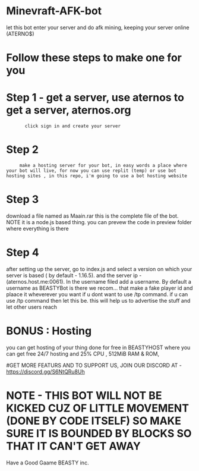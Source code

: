 # Minevraft-AFK-bot
let this bot enter your server and do afk mining, keeping your server online (ATERNO$) 

# Follow these steps to make one for you 

# Step 1 - get a server, use aternos to get a server, aternos.org
           click sign in and create your server 

# Step 2 
         make a hosting server for your bot, in easy words a place where your bot will live, for now you can use replit (temp) or use bot hosting sites , in this repo, i'm going to use a bot hosting website 

# Step 3
download a file named as Maain.rar this is the complete file of the bot. NOTE it is a node.js based thing. you can prevew the code in preview folder where everything is there 

# Step 4
after setting up the server, go to index.js and select a version on which your server is based ( by default - 1.16.5). and the server ip - (aternos.host.me:0061). In the username filed add a username. By default a username as BEASTYBot is there we recom... that make a fake player id and plaace it wheverever you want if u dont want to use /tp command. if u can use /tp command then let this be. this will help us to advertise the stuff and let other users reach 
# BONUS : Hosting 
you can get hosting of your thing done for free in BEASTYHOST where you can get free 24/7 hosting and 25% CPU , 512MiB RAM & ROM, 

#GET MORE FEATURS AND TO SUPPORT US, JOIN OUR DISCORD AT - https://discord.gg/S6NtQRu8Uh



# NOTE - THIS BOT WILL NOT BE KICKED CUZ OF LITTLE MOVEMENT (DONE BY CODE ITSELF) SO MAKE SURE IT IS BOUNDED BY BLOCKS SO THAT IT CAN'T GET AWAY


Have a Good Gaame
BEASTY inc.
